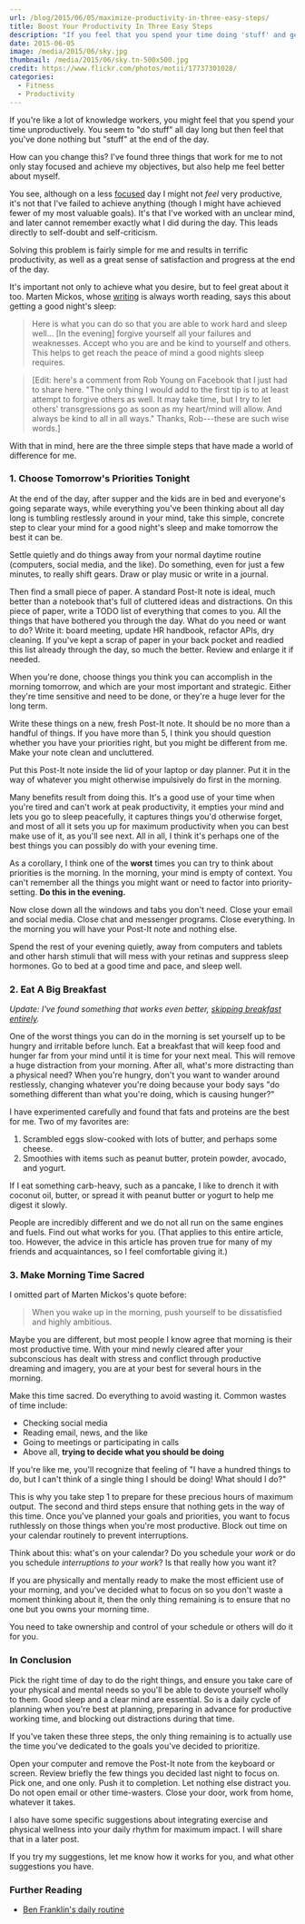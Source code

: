 ```yaml
---
url: /blog/2015/06/05/maximize-productivity-in-three-easy-steps/
title: Boost Your Productivity In Three Easy Steps
description: "If you feel that you spend your time doing 'stuff' and getting nothing done, maybe it's time for a few simple changes."
date: 2015-06-05
image: /media/2015/06/sky.jpg
thumbnail: /media/2015/06/sky.tn-500x500.jpg
credit: https://www.flickr.com/photos/motii/17737301028/
categories:
  - Fitness
  - Productivity
---
```


If you're like a lot of knowledge workers, you might feel that you spend your
time unproductively. You seem to "do stuff" all day long but then
feel that you've done nothing but "stuff" at the end of the day.

How can you change this? I've found three things that work for me to not only
stay focused and achieve my objectives, but also help me feel better about
myself.
<!--more-->

You see, although on a less [focused](/blog/2014/07/05/on-focus/) day I
might not *feel* very productive, it's not that I've failed to achieve anything
(though I might have achieved fewer of my most valuable goals). It's that I've
worked with an unclear mind, and later cannot remember exactly what I did during
the day. This leads directly to self-doubt and self-criticism.

Solving this problem is fairly simple for me and results in terrific
productivity, as well as a great sense of satisfaction and progress at the end
of the day.

It's important not only to achieve what you desire, but to feel great about it
too. Marten Mickos, whose
[writing](http://schoolofherring.com/2015/03/12/how-to-sleep-well-at-night/) is
always worth reading, says this about getting a good night's sleep:

> Here is what you can do so that you are able to work hard and sleep well...
> [In the evening] forgive yourself all your failures and weaknesses. Accept who
> you are and be kind to yourself and others. This helps to get reach the peace
> of mind a good nights sleep requires.

> [Edit: here's a comment from Rob Young on Facebook that I just had to share
> here. "The only thing I would add to the first tip is to at least
> attempt to forgive others as well. It may take time, but I try to let others'
> transgressions go as soon as my heart/mind will allow. And always be kind to
> all in all ways." Thanks, Rob---these are such wise words.]

With that in mind, here are the three simple steps that have made a world of
difference for me.

### 1. Choose Tomorrow's Priorities Tonight

At the end of the day, after supper and the kids are in bed and everyone's going
separate ways, while everything you've been thinking about all day long is
tumbling restlessly around in your mind, take this simple, concrete step to
clear your mind for a good night's sleep and make tomorrow the best it can be.

Settle quietly and do things away from your normal daytime routine (computers,
social media, and the like). Do something, even for just a few minutes, to
really shift gears. Draw or play music or write in a journal.

Then find a small piece of paper. A standard Post-It note is ideal, much better
than a notebook that's full of cluttered ideas and distractions. On this piece
of paper, write a TODO list of everything that comes to you. All the things that
have bothered you through the day. What do you need or want to do? Write it:
board meeting, update HR handbook, refactor APIs, dry cleaning. If you've kept a
scrap of paper in your back pocket and readied this list already through the
day, so much the better. Review and enlarge it if needed.

When you're done, choose things you think you can accomplish in the morning
tomorrow, and which are your most important and strategic. Either they're time
sensitive and need to be done, or they're a huge lever for the long term.

Write these things on a new, fresh Post-It note. It should be no more than a
handful of things. If you have more than 5, I think you should question whether
you have your priorities right, but you might be different from me. Make your
note clean and uncluttered.

Put this Post-It note inside the lid of your laptop or day planner. Put it in
the way of whatever you might otherwise impulsively do first in the morning.

Many benefits result from doing this. It's a good use of your time when you're
tired and can't work at peak productivity, it empties your mind and lets you go
to sleep peacefully, it captures things you'd otherwise forget, and most of all
it sets you up for maximum productivity when you can best make use of it, as
you'll see next. All in all, I think it's perhaps one of the best things you can
possibly do with your evening time.

As a corollary, I think one of the **worst** times you can try to think about
priorities is the morning. In the morning, your mind is empty of context. You
can't remember all the things you might want or need to factor into
priority-setting. **Do this in the evening.**

Now close down all the windows and tabs you don't need. Close your email and
social media. Close chat and messenger programs. Close everything. In the
morning you will have your Post-It note and nothing else.

Spend the rest of your evening quietly, away from computers and tablets and
other harsh stimuli that will mess with your retinas and suppress sleep
hormones. Go to bed at a good time and pace, and sleep well.

### 2. Eat A Big Breakfast

*Update: I've found something that works even better, [skipping breakfast entirely](/blog/skipping-breakfast/).*

One of the worst things you can do in the morning is set yourself up to be
hungry and irritable before lunch. Eat a breakfast that will keep food and
hunger far from your mind until it is time for your next meal. This will remove
a huge distraction from your morning. After all, what's more distracting than a
physical need? When you're hungry, don't you want to wander around restlessly,
changing whatever you're doing because your body says "do something different
than what you're doing, which is causing hunger?"

I have experimented carefully and found that fats and proteins are the best for
me. Two of my favorites are:

1. Scrambled eggs slow-cooked with lots of butter, and perhaps some cheese.
2. Smoothies with items such as peanut butter, protein powder, avocado, and yogurt.

If I eat something carb-heavy, such as a pancake, I like to drench it with
coconut oil, butter, or spread it with peanut butter or yogurt to help me digest
it slowly.

People are incredibly different and we do not all run on the same engines and
fuels. Find out what works for you. (That applies to this entire article,
too. However, the advice in this article has proven true for many of my friends
and acquaintances, so I feel comfortable giving it.)

### 3. Make Morning Time Sacred

I omitted part of Marten Mickos's quote before:

> When you wake up in the morning, push yourself to be dissatisfied and highly
> ambitious.

Maybe you are different, but most people I know agree that morning is
their most productive time. With your mind newly cleared after your subconscious
has dealt with stress and conflict through productive dreaming and imagery, you
are at your best for several hours in the morning.

Make this time sacred. Do everything to avoid wasting it. Common wastes of time
include:

* Checking social media
* Reading email, news, and the like
* Going to meetings or participating in calls
* Above all, **trying to decide what you should be doing**

If you're like me, you'll recognize that feeling of "I have a hundred things to
do, but I can't think of a single thing I should be doing! What should I do?"

This is why you take step 1 to prepare for these precious hours of maximum
output. The second and third steps ensure that nothing gets in the way of this
time.  Once you've planned your goals and priorities, you want to 
focus ruthlessly on those things when you're most productive. Block out time
on your calendar routinely to prevent interruptions.

Think about this: what's on your calendar? Do you schedule your *work* or do you
schedule *interruptions to your work*? Is that really how you want it?

If you are physically and mentally ready to make the most efficient use of your
morning, and you've decided what to focus on so you don't waste a moment
thinking about it, then the only thing remaining is to ensure that no one but
you owns your morning time.

You need to take ownership and control of your schedule or others will do it
for you.

### In Conclusion

Pick the right time of day to do the right things, and ensure you take care of
your physical and mental needs so you'll be able to devote yourself wholly to
them. Good sleep and a clear mind are essential. So is a daily cycle of planning
when you're best at planning, preparing in advance for productive working time,
and blocking out distractions during that time.

If you've taken these three steps, the only thing remaining is to actually use
the time you've dedicated to the goals you've decided to prioritize.

Open your computer and remove the Post-It note from the keyboard or screen.
Review briefly the few things you decided last night to focus on. Pick one, and
one only. Push it to completion. Let nothing else distract you. Do not open
email or other time-wasters. Close your door, work from home, whatever it takes.

I also have some specific suggestions about integrating exercise and
physical wellness into your daily rhythm for maximum impact. I will share that
in a later post.

If you try my suggestions, let me know how it works for you, and what other suggestions you have.

### Further Reading

- [Ben Franklin's daily
  routine](http://goodmenproject.com/featured-content/dtv-benjamin-franklin/)